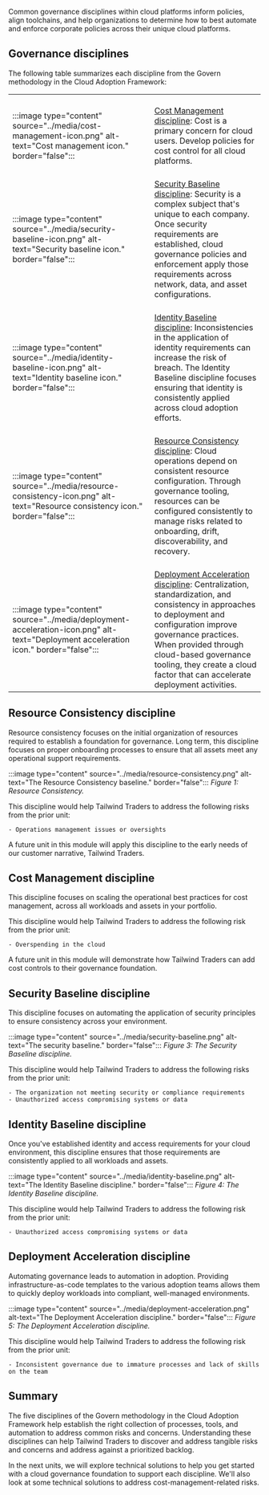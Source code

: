 Common governance disciplines within cloud platforms inform policies, align toolchains, and help organizations to determine how to best automate and enforce corporate policies across their unique cloud platforms.

## Governance disciplines

The following table summarizes each discipline from the Govern methodology in the Cloud Adoption Framework:

|  |  |
|--|--|
| <br> :::image type="content" source="../media/cost-management-icon.png" alt-text="Cost management icon." border="false"::: | <br> [Cost Management discipline](https://docs.microsoft.com/azure/cloud-adoption-framework/govern/cost-management/?azure-portal=true): Cost is a primary concern for cloud users. Develop policies for cost control for all cloud platforms. |
| <br> :::image type="content" source="../media/security-baseline-icon.png" alt-text="Security baseline icon." border="false"::: | <br> [Security Baseline discipline](https://docs.microsoft.com/azure/cloud-adoption-framework/govern/security-baseline/?azure-portal=true): Security is a complex subject that's unique to each company. Once security requirements are established, cloud governance policies and enforcement apply those requirements across network, data, and asset configurations.|
| <br> :::image type="content" source="../media/identity-baseline-icon.png" alt-text="Identity baseline icon." border="false"::: | <br> [Identity Baseline discipline](https://docs.microsoft.com/azure/cloud-adoption-framework/govern/identity-baseline/?azure-portal=true): Inconsistencies in the application of identity requirements can increase the risk of breach. The Identity Baseline discipline focuses ensuring that identity is consistently applied across cloud adoption efforts. |
| <br> :::image type="content" source="../media/resource-consistency-icon.png" alt-text="Resource consistency icon." border="false"::: | <br> [Resource Consistency discipline](https://docs.microsoft.com/azure/cloud-adoption-framework/govern/resource-consistency/?azure-portal=true): Cloud operations depend on consistent resource configuration. Through governance tooling, resources can be configured consistently to manage risks related to onboarding, drift, discoverability, and recovery. |
| <br> :::image type="content" source="../media/deployment-acceleration-icon.png" alt-text="Deployment acceleration icon." border="false"::: | <br> [Deployment Acceleration discipline](https://docs.microsoft.com/azure/cloud-adoption-framework/govern/deployment-acceleration/?azure-portal=true): Centralization, standardization, and consistency in approaches to deployment and configuration improve governance practices. When provided through cloud-based governance tooling, they create a cloud factor that can accelerate deployment activities. |

## Resource Consistency discipline

Resource consistency focuses on the initial organization of resources required to establish a foundation for governance. Long term, this discipline focuses on proper onboarding processes to ensure that all assets meet any operational support requirements.

:::image type="content" source="../media/resource-consistency.png" alt-text="The Resource Consistency baseline." border="false":::
*Figure 1: Resource Consistency.*

This discipline would help Tailwind Traders to address the following risks from the prior unit:

    - Operations management issues or oversights

A future unit in this module will apply this discipline to the early needs of our customer narrative, Tailwind Traders.

## Cost Management discipline

This discipline focuses on scaling the operational best practices for cost management, across all workloads and assets in your portfolio.

This discipline would help Tailwind Traders to address the following risk from the prior unit:

    - Overspending in the cloud

A future unit in this module will demonstrate how Tailwind Traders can add cost controls to their governance foundation.

## Security Baseline discipline

This discipline focuses on automating the application of security principles to ensure consistency across your environment.

:::image type="content" source="../media/security-baseline.png" alt-text="The security baseline." border="false":::
*Figure 3: The Security Baseline discipline.*

This discipline would help Tailwind Traders to address the following risks from the prior unit:

    - The organization not meeting security or compliance requirements
    - Unauthorized access compromising systems or data

## Identity Baseline discipline

Once you've established identity and access requirements for your cloud environment, this discipline ensures that those requirements are consistently applied to all workloads and assets.

:::image type="content" source="../media/identity-baseline.png" alt-text="The Identity Baseline discipline." border="false":::
*Figure 4: The Identity Baseline discipline.*

This discipline would help Tailwind Traders to address the following risk from the prior unit:

    - Unauthorized access compromising systems or data

## Deployment Acceleration discipline

Automating governance leads to automation in adoption. Providing infrastructure-as-code templates to the various adoption teams allows them to quickly deploy workloads into compliant, well-managed environments.

:::image type="content" source="../media/deployment-acceleration.png" alt-text="The Deployment Acceleration discipline." border="false":::
*Figure 5: The Deployment Acceleration discipline.*

This discipline would help Tailwind Traders to address the following risk from the prior unit:

    - Inconsistent governance due to immature processes and lack of skills on the team

## Summary

The five disciplines of the Govern methodology in the Cloud Adoption Framework help establish the right collection of processes, tools, and automation to address common risks and concerns. Understanding these disciplines can help Tailwind Traders to discover and address tangible risks and concerns and address against a prioritized backlog.

In the next units, we will explore technical solutions to help you get started with a cloud governance foundation to support each discipline. We'll also look at some technical solutions to address cost-management-related risks.
